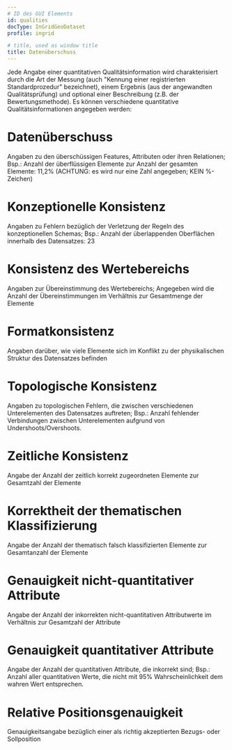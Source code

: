 ```yaml
---
# ID des GUI Elements
id: qualities
docType: InGridGeoDataset
profile: ingrid

# title, used as window title
title: Datenüberschuss
---
```


Jede Angabe einer quantitativen Qualitätsinformation wird charakterisiert durch die Art der Messung (auch "Kennung einer registrierten Standardprozedur" bezeichnet), einem Ergebnis (aus der angewandten Qualitätsprüfung) und optional einer Beschreibung (z.B. der Bewertungsmethode). Es können verschiedene quantitative Qualitätsinformationen angegeben werden:

# Datenüberschuss

Angaben zu den überschüssigen Features, Attributen oder ihren Relationen; Bsp.: Anzahl der überflüssigen Elemente zur Anzahl der gesamten Elemente: 11,2% (ACHTUNG: es wird nur eine Zahl angegeben; KEIN %-Zeichen)

# Konzeptionelle Konsistenz

Angaben zu Fehlern bezüglich der Verletzung der Regeln des konzeptionellen Schemas; Bsp.: Anzahl der überlappenden Oberflächen innerhalb des Datensatzes: 23

# Konsistenz des Wertebereichs

Angaben zur Übereinstimmung des Wertebereichs; Angegeben wird die Anzahl der Übereinstimmungen im Verhältnis zur Gesamtmenge der Elemente

# Formatkonsistenz

Angaben darüber, wie viele Elemente sich im Konflikt zu der physikalischen Struktur des Datensatzes befinden

# Topologische Konsistenz

Angaben zu topologischen Fehlern, die zwischen verschiedenen Unterelementen des Datensatzes auftreten; Bsp.: Anzahl fehlender Verbindungen zwischen Unterelementen aufgrund von Undershoots/Overshoots.

# Zeitliche Konsistenz

Angabe der Anzahl der zeitlich korrekt zugeordneten Elemente zur Gesamtzahl der Elemente

# Korrektheit der thematischen Klassifizierung

Angabe der Anzahl der thematisch falsch klassifizierten Elemente zur Gesamtanzahl der Elemente

# Genauigkeit nicht-quantitativer Attribute

Angabe der Anzahl der inkorrekten nicht-quantitativen Attributwerte im Verhältnis zur Gesamtzahl der Attribute

# Genauigkeit quantitativer Attribute

Angabe der Anzahl der quantitativen Attribute, die inkorrekt sind; Bsp.: Anzahl aller quantitativen Werte, die nicht mit 95% Wahrscheinlichkeit dem wahren Wert entsprechen.

# Relative Positionsgenauigkeit

Genauigkeitsangabe bezüglich einer als richtig akzeptierten Bezugs- oder Sollposition
